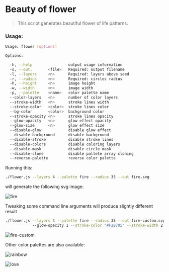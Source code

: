 
Beauty of flower
=============

> This script generates beautiful flower of life patterns.

### Usage:

```bash
Usage: flower [options]

Options:

  -h, --help                output usage information
  -o, --out,       <file>   Required: output filename
  -l, --layers     <n>      Required: layers above seed
  -r, --radius     <n>      Required: circles radius
  -h, --height     <n>      image height
  -w, --width      <n>      image width
  -p, --palette    <name>   color palette name
  --color-layers   <n>      number of color layers
  --stroke-width   <n>      stroke lines width
  --stroke-color   <color>  stroke lines color
  --bg-color       <color>  background color
  --stroke-opacity <n>      stroke lines opacity
  --glow-opacity   <n>      glow effect opacity
  --glow-size      <n>      glow effect size
  --disable-glow            disable glow effect
  --disable-background      disable background
  --disable-stroke          disable stroke lines
  --disable-colors          disable coloring layers
  --disable-mask            disable circle mask
  --disable-clone           disable pallete array cloning
  --reverse-palette         reverse color palette
```
 
 Running this:
```bash
./flower.js --layers 4 --palette fire --radius 35 --out fire.svg 
```
will generate the following svg image:

![fire](https://cdn.rawgit.com/Alexander-0x80/beauty-of-flower/master/examples/fire.svg)

Tweaking some command line arguments will produce slightly different result

```bash
./flower.js --layers 4 --palette fire --radius 35 --out fire-custom.svg \ 
            --glow-opacity 1 --stroke-color "#F2B705" --stroke-width 2
```

 ![fire-custom](https://cdn.rawgit.com/Alexander-0x80/beauty-of-flower/master/examples/fire-custom.svg)

Other color palettes are also available:

![rainbow](https://cdn.rawgit.com/Alexander-0x80/beauty-of-flower/master/examples/rainbow.svg)

![love](https://cdn.rawgit.com/Alexander-0x80/beauty-of-flower/master/examples/love.svg)
